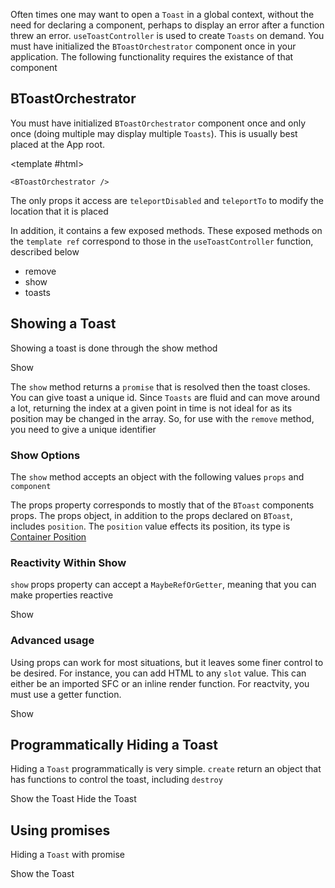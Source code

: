 <ComposableHeader path="useToastController/index.ts" title="useToastController" />

<div class="lead mb-5">

Often times one may want to open a `Toast` in a global context, without the need for declaring a component, perhaps to display an error after a function threw an error. `useToastController` is used to create `Toasts` on demand. You must have initialized the `BToastOrchestrator` component once in your application. The following functionality requires the existance of that component

</div>

<UsePluginAlert />

## BToastOrchestrator

You must have initialized `BToastOrchestrator` component once and only once (doing multiple may display multiple `Toasts`). This is usually best placed at the App root.

<HighlightCard>

<template #html>

```vue-html
<BToastOrchestrator />
```

  </template>
</HighlightCard>

The only props it access are `teleportDisabled` and `teleportTo` to modify the location that it is placed

In addition, it contains a few exposed methods. These exposed methods on the `template ref` correspond to those in the `useToastController` function, described below

- remove
- show
- toasts

## Showing a Toast

Showing a toast is done through the show method

<HighlightCard>
  <BButton @click="create({ title: 'Hello', body: 'World'  })">Show</BButton>
  <template #html>

```vue
<template>
  <BButton @click="create({title: 'Hello', body: 'World'})">Show</BButton>
</template>

<script setup lang="ts">
const {create} = useToastController()
</script>
```

  </template>
</HighlightCard>

The `show` method returns a `promise` that is resolved then the toast closes. You can give toast a unique id. Since `Toasts` are fluid and can move around a lot, returning the index at a given point in time is not ideal for as its position may be changed in the array. So, for use with the `remove` method, you need to give a unique identifier

### Show Options

The `show` method accepts an object with the following values `props` and `component`

The props property corresponds to mostly that of the `BToast` components props. The props object, in addition to the props declared on `BToast`, includes `position`. The `position` value effects its position, its type is [Container Position](/docs/types#containerposition)

### Reactivity Within Show

`show` props property can accept a `MaybeRefOrGetter`, meaning that you can make properties reactive

<HighlightCard>
  <BButton @click="showReactiveExample">Show</BButton>
  <template #html>

```vue
<template>
  <BButton @click="showMe">Show</BButton>
</template>

<script setup lang="ts">
const {create} = useToastController()

const firstRef = ref<OrchestratedToast>({
  body: `${Math.random()}`,
})
onMounted(() => {
  setInterval(() => {
    firstRef.value.body = `${Math.random()}`
  }, 1000)
})

const showMe = () => {
  create(
    computed(() => ({
      ...firstRef.value,
      variant: (Number.parseInt(firstRef.value.body?.charAt(2) ?? '0') % 2 === 0
        ? 'danger'
        : 'info') as ColorVariant,
    }))
  )
}
</script>
```

  </template>
</HighlightCard>

### Advanced usage

Using props can work for most situations, but it leaves some finer control to be desired. For instance, you can add HTML to any `slot` value. This can either be an imported SFC or an inline render function. For reactvity, you must use a getter function.

<HighlightCard>
  <BButton @click="showMeAdvancedExample">Show</BButton>
  <template #html>

```vue
<template>
  <BButton @click="showMe">Show</BButton>
</template>

<script setup lang="ts">
const {create} = useToastController()

const firstRef = ref<OrchestratedToast>({
  body: `${Math.random()}`,
})

onMounted(() => {
  setInterval(() => {
    firstRef.value.body = `${Math.random()}`
  }, 1000)
})

const showMe = () => {
  create({
    body: firstRef.value.body,
    slots: {default: () => h('div', null, {default: () => `custom! ${firstRef.value.body}`})},
  })
  // Demonstration psuedocode, you can also import a component and use it
  // const importedComponent () => {
  //   create({
  //     component: import('./MyToastComponent.vue'),
  //   })
  // }
}
</script>
```

  </template>
</HighlightCard>

## Programmatically Hiding a Toast

Hiding a `Toast` programmatically is very simple. `create` return an object that has functions to control the toast, including `destroy`

<HighlightCard>
  <BButtonGroup>
    <BButton @click="showMe" variant="success">
      Show the Toast
    </BButton>
    <BButton @click="hideMe" variant="danger">
      Hide the Toast
    </BButton>
  </BButtonGroup>
  <template #html>

```vue
<template>
  <BButtonGroup>
    <BButton @click="showMe" variant="success"> Show the Toast </BButton>
    <BButton @click="hideMe" variant="danger"> Hide the Toast </BButton>
  </BButtonGroup>
</template>

<script setup lang="ts">
const {create} = useToastController()

let toast: undefined | ReturnType<typeof create>

const showMe = () => {
  if (toast !== undefined) return
  // `create` returns a symbol
  toast = create({
    title: 'Showing',
    value: true,
    variant: 'success',
    position: 'bottom-center',
  })
}

const hideMe = () => {
  if (toast === undefined) return
  toast.destroy()
}
</script>
```

  </template>

</HighlightCard>

## Using promises

Hiding a `Toast` with promise

<HighlightCard>
  <BButtonGroup>
    <BButton @click="promiseToast" variant="success">
      Show the Toast
    </BButton>
  </BButtonGroup>
  <template #html>

```vue
<template>
  <BButtonGroup>
    <BButton @click="promiseToast" variant="success"> Show the Toast </BButton>
  </BButtonGroup>
</template>

<script setup lang="ts">
const {create} = useToastController()
const promiseToast = () => {
  create(
    {
      variant: 'primary',
      position: 'middle-center',
      bodyClass: 'w-100',
      modelValue: true,
      slots: {
        default: ({hide}) => [
          h('h2', {class: 'text-center mb-3'}, 'Ready?'),
          h('div', {class: 'd-flex justify-content-center gap-2'}, [
            h(BButton, {onClick: () => hide('ok'), size: 'lg'}, () => 'Yes'),
            h(BButton, {onClick: () => hide('cancel'), size: 'lg'}, () => 'No'),
          ]),
        ],
      },
    },
    {resolveOnHide: true}
  ).then((r) => {
    create({title: 'you pressed: ' + (r.ok ? 'yes' : 'no')})
  })
}
</script>
```

  </template>

</HighlightCard>

<script setup lang="ts">
import {data} from '../../data/components/toast.data'
import {useToastController} from 'bootstrap-vue-next/composables/useToastController'
import HighlightCard from '../../components/HighlightCard.vue'

import UsePluginAlert from '../../components/UsePluginAlert.vue'
import {ref, computed, h, onMounted} from 'vue'
import ComposableHeader from './ComposableHeader.vue'

const {create, remove, toasts} = useToastController()

let toast: undefined | ReturnType<typeof create>

const showMe = () => {
  if (toast !== undefined) return
  toast = create({ title: 'Showing',  variant: 'success', position: 'bottom-center' } )
}

const hideMe = () => {
  if (toast === undefined) return
  toast.destroy()
  toast = undefined
}

const firstRef = ref<OrchestratedToast>({
  body: `${Math.random()}`,
})

onMounted(() => {
  setInterval(() => {
    firstRef.value.body = `${Math.random()}`
  }, 1000)
})

const showReactiveExample = () => {
  create(
    computed(() => ({
      ...firstRef.value,
      variant: (Number.parseInt(firstRef.value.body?.charAt(2) ?? '0') % 2 === 0
        ? 'danger'
        : 'info') as ColorVariant,
    })),
  )
}

const showMeAdvancedExample = () => {
  create({
    body: firstRef.value.body,
    position: 'bottom-center',
    slots: {default: () => h('div', null, {default: () => `custom! ${firstRef.value.body}`})},
  })
}

const promiseToast = () => {
  create(
    {
      variant: 'primary',
      position: 'middle-center',
      bodyClass: 'w-100',
      modelValue: true,
      slots: {
        default: ({hide}) =>
          [
            h('h2', {class: 'text-center mb-3'}, 'Ready?'),
            h('div', {class: 'd-flex justify-content-center gap-2'}, [
              h(BButton, {onClick: () => hide('ok'), size: 'lg'}, () => 'Yes'),
              h(BButton, {onClick: () => hide('cancel'), size: 'lg'}, () => 'No')
            ])
          ],
      },
    },
    {resolveOnHide: true}
  ).then((r) => {
    create({title: 'you pressed: ' + (r.ok ? 'yes' : 'no')})
  })
}
</script>
